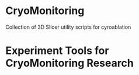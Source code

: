 CryoMonitoring
==============
Collection of 3D Slicer utility scripts for cyroablation



Experiment Tools for CryoMonitoring Research 
============================================






